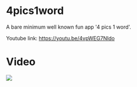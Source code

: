 # **4pics1word**
A bare minimum well known fun app '4 pics 1 word'.

Youtube link: https://youtu.be/4vpWEG7NIdo

# **Video**
![](aasets/4pics1word.gif)
